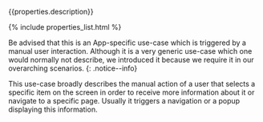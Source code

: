 {{properties.description}}

{% include properties_list.html %}

Be advised that this is an App-specific use-case which is triggered by a manual user interaction. Although it is a very generic use-case which one would normally not describe, we introduced it because we require it in our overarching scenarios.
{: .notice--info}

This use-case broadly describes the manual action of a user that selects a specific item on the screen in order to receive more information about it or navigate to a specific page. Usually it triggers a navigation or a popup displaying this information.
